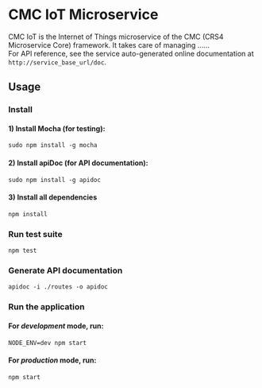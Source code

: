 # CMC IoT Microservice
CMC IoT is the Internet of Things microservice of the CMC (CRS4 Microservice Core) framework.
It takes care of managing ...... <br>
For API reference, see the service auto-generated online documentation at <code>http://service_base_url/doc</code>.

## Usage

### Install

#### 1) Install Mocha (for testing):

    sudo npm install -g mocha

#### 2) Install apiDoc (for API documentation):

    sudo npm install -g apidoc

#### 3) Install all dependencies
    
    npm install


### Run test suite

    npm test
    

### Generate API documentation

    apidoc -i ./routes -o apidoc
    

### Run the application

#### For *development* mode, run:

    NODE_ENV=dev npm start

#### For *production* mode, run:

    npm start
    
